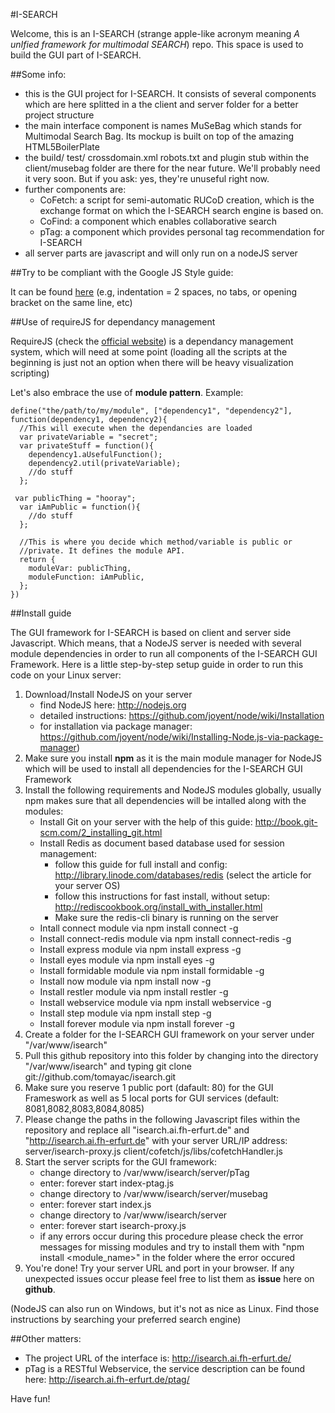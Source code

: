 #I-SEARCH

Welcome, this is an I-SEARCH (strange apple-like acronym meaning *A unIfied framework for multimodal SEARCH*) repo.
This space is used to build the GUI part of I-SEARCH.


##Some info: 

- this is the GUI project for I-SEARCH. It consists of several components which are here
  splitted in a the client and server folder for a better project structure 
- the main interface component is names MuSeBag which stands for Multimodal Search Bag. Its
  mockup is built on top of the amazing HTML5BoilerPlate
- the build/ test/ crossdomain.xml robots.txt and plugin stub within the client/musebag folder are there for the near future.
  We'll probably need it very soon. But if you ask: yes, they're unuseful right
  now.
- further components are: 
   - CoFetch: a script for semi-automatic RUCoD creation, which is the exchange format
     on which the I-SEARCH search engine is based on.
   - CoFind: a component which enables collaborative search
   - pTag: a component which provides personal tag recommendation for I-SEARCH
- all server parts are javascript and will only run on a nodeJS server     



##Try to be compliant with the Google JS Style guide: 
  
It can be found [here](http://google-styleguide.googlecode.com/svn/trunk/javascriptguide.xml)
(e.g, indentation = 2 spaces, no tabs, or opening bracket on the same line, etc)

##Use of requireJS for dependancy management

RequireJS (check the [official website](http://requirejs.org)) is a dependancy management system, which will need at some point (loading all the scripts at the beginning is just not an option when there will be heavy visualization scripting)

Let's also embrace the use of **module pattern**. Example: 

    define("the/path/to/my/module", ["dependency1", "dependency2"],   function(dependency1, dependency2){
      //This will execute when the dependancies are loaded
      var privateVariable = "secret";
      var privateStuff = function(){
        dependency1.aUsefulFunction();
        dependency2.util(privateVariable);
        //do stuff
      };

     var publicThing = "hooray";
      var iAmPublic = function(){
        //do stuff
      };

      //This is where you decide which method/variable is public or
      //private. It defines the module API.
      return {
        moduleVar: publicThing, 
        moduleFunction: iAmPublic, 
      };
    })

##Install guide

The GUI framework for I-SEARCH is based on client and server side Javascript. Which means, that
a NodeJS server is needed with several module dependencies in order to run all components of the
I-SEARCH GUI Framework. Here is a little step-by-step setup guide in order to run this code on
your Linux server:

1. Download/Install NodeJS on your server
   - find NodeJS here: http://nodejs.org 
   - detailed instructions: https://github.com/joyent/node/wiki/Installation
   - for installation via package manager: https://github.com/joyent/node/wiki/Installing-Node.js-via-package-manager)
2. Make sure you install **npm** as it is the main module manager for NodeJS which will be used to
   install all dependencies for the I-SEARCH GUI Framework
3. Install the following requirements and NodeJS modules globally, usually npm makes sure that all dependencies
   will be intalled along with the modules: 
   - Install Git on your server with the help of this guide: http://book.git-scm.com/2_installing_git.html
   - Install Redis as document based database used for session management:
     - follow this guide for full install and config: http://library.linode.com/databases/redis (select the article for your server OS) 
     - follow this instructions for fast install, without setup: http://rediscookbook.org/install_with_installer.html
     - Make sure the redis-cli binary is running on the server
   - Intall connect module via 
     npm install connect -g
   - Install connect-redis module via
     npm install connect-redis -g
   - Install express module via
     npm install express -g
   - Install eyes module via
     npm install eyes -g    
   - Install formidable module via
     npm install formidable -g          
   - Install now module via
     npm install now -g
   - Install restler module via
     npm install restler -g
   - Install webservice module via
     npm install webservice -g
   - Install step module via
     npm install step -g
   - Install forever module via
     npm install forever -g  
4. Create a folder for the I-SEARCH GUI framework on your server under "/var/www/isearch"
5. Pull this github repository into this folder by changing into the directory "/var/www/isearch" and typing
   git clone git://github.com/tomayac/isearch.git
6. Make sure you reserve 1 public port (dafault: 80) for the GUI Frameswork as well as 5 local ports for GUI services (default: 8081,8082,8083,8084,8085)
7. Please change the paths in the following Javascript files within the repository and replace all "isearch.ai.fh-erfurt.de" and "http://isearch.ai.fh-erfurt.de" with your server URL/IP address:
   server/isearch-proxy.js
   client/cofetch/js/libs/cofetchHandler.js
8. Start the server scripts for the GUI framework:
   - change directory to /var/www/isearch/server/pTag
   - enter: forever start index-ptag.js
   - change directory to /var/www/isearch/server/musebag
   - enter: forever start index.js
   - change directory to /var/www/isearch/server
   - enter: forever start isearch-proxy.js
   - if any errors occur during this procedure please check the error
     messages for missing modules and try to install them with "npm install <module_name>" in the folder
     where the error occured
9. You're done! Try your server URL and port in your browser.
   If any unexpected issues occur please feel free to list them as **issue** here on **github**.
    
(NodeJS can also run on Windows, but it's not as nice as Linux. Find those
instructions by searching your preferred search engine)

##Other matters:

- The project URL of the interface is: http://isearch.ai.fh-erfurt.de/ 
- pTag is a RESTful Webservice, the service description can be found here:
  http://isearch.ai.fh-erfurt.de/ptag/


Have fun!